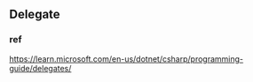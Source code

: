 ## Delegate



### ref
https://learn.microsoft.com/en-us/dotnet/csharp/programming-guide/delegates/
